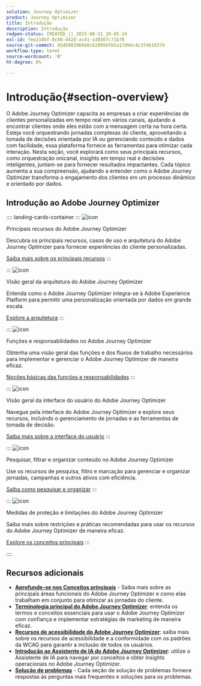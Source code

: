 ```yaml
---
solution: Journey Optimizer
product: Journey Optimizer
title: Introdução
description: Introdução
redpen-status: CREATED_||_2025-08-11_20-05-24
exl-id: fee218bf-8c60-442d-ac41-a3856fc71b70
source-git-commit: d5d6903966b0c62095bfb5a17d94c4c3f4b18379
workflow-type: tm+mt
source-wordcount: '0'
ht-degree: 0%

---
```


# Introdução{#section-overview}

O Adobe Journey Optimizer capacita as empresas a criar experiências de clientes personalizadas em tempo real em vários canais, ajudando a encontrar clientes onde eles estão com a mensagem certa na hora certa. Esteja você orquestrando jornadas complexas do cliente, aproveitando a tomada de decisões orientada por IA ou gerenciando conteúdo e dados com facilidade, essa plataforma fornece as ferramentas para otimizar cada interação. Nesta seção, você explorará como seus principais recursos, como orquestração onicanal, insights em tempo real e decisões inteligentes, juntam-se para fornecer resultados impactantes. Cada tópico aumenta a sua compreensão, ajudando a entender como o Adobe Journey Optimizer transforma o engajamento dos clientes em um processo dinâmico e orientado por dados.

## Introdução ao Adobe Journey Optimizer

:::: landing-cards-container
:::
![icon](https://cdn.experienceleague.adobe.com/icons/book.svg?lang=pt-BR)

Principais recursos do Adobe Journey Optimizer

Descubra os principais recursos, casos de uso e arquitetura do Adobe Journey Optimizer para fornecer experiências do cliente personalizadas.

[Saiba mais sobre os principais recursos](../using/start/get-started.md)
:::

:::
![icon](https://cdn.experienceleague.adobe.com/icons/code-branch.svg?lang=pt-BR)

Visão geral da arquitetura do Adobe Journey Optimizer

Entenda como o Adobe Journey Optimizer integra-se à Adobe Experience Platform para permitir uma personalização orientada por dados em grande escala.

[Explore a arquitetura](../using/start/architecture-concepts-redpen.md)
:::

:::
![icon](https://cdn.experienceleague.adobe.com/icons/list-check.svg?lang=pt-BR)

Funções e responsabilidades no Adobe Journey Optimizer

Obtenha uma visão geral das funções e dos fluxos de trabalho necessários para implementar e gerenciar o Adobe Journey Optimizer de maneira eficaz.

[Noções básicas das funções e responsabilidades](../using/start/quick-start.md)
:::

:::
![icon](https://cdn.experienceleague.adobe.com/icons/gear.svg?lang=pt-BR)

Visão geral da interface do usuário do Adobe Journey Optimizer

Navegue pela interface do Adobe Journey Optimizer e explore seus recursos, incluindo o gerenciamento de jornadas e as ferramentas de tomada de decisão.

[Saiba mais sobre a interface do usuário](../using/start/user-interface.md)
:::

:::
![icon](https://cdn.experienceleague.adobe.com/icons/circle-play.svg?lang=pt-BR)

Pesquisar, filtrar e organizar conteúdo no Adobe Journey Optimizer

Use os recursos de pesquisa, filtro e marcação para gerenciar e organizar jornadas, campanhas e outros ativos com eficiência.

[Saiba como pesquisar e organizar](../using/start/search-filter-categorize.md)
:::

:::
![icon](https://cdn.experienceleague.adobe.com/icons/puzzle-piece.svg?lang=pt-BR)

Medidas de proteção e limitações do Adobe Journey Optimizer

Saiba mais sobre restrições e práticas recomendadas para usar os recursos do Adobe Journey Optimizer de maneira eficaz.

[Explore os conceitos principais](../using/start/guardrails.md)
:::

::::


## Recursos adicionais

- **[Aprofunde-se nos Conceitos principais](../using/start/functional-areas-redpen.md)** - Saiba mais sobre as principais áreas funcionais do Adobe Journey Optimizer e como elas trabalham em conjunto para otimizar as jornadas do cliente.
- **[Terminologia principal do Adobe Journey Optimizer](../using/start/terminology-md-redpen.md)**: entenda os termos e conceitos essenciais para usar o Adobe Journey Optimizer com confiança e implementar estratégias de marketing de maneira eficaz.
- **[Recursos de acessibilidade do Adobe Journey Optimizer](../using/start/accessibility.md)**: saiba mais sobre os recursos de acessibilidade e a conformidade com os padrões da WCAG para garantir a inclusão de todos os usuários.
- **[Introdução ao Assistente de IA do Adobe Journey Optimizer](../using/start/ai-assistant.md)**: utilize o Assistente de IA para navegar por conceitos e obter insights operacionais no Adobe Journey Optimizer.
- **[Solução de problemas](../using/start/troubleshooting.md)** - Cada seção de solução de problemas fornece respostas às perguntas mais frequentes e soluções para os problemas.

